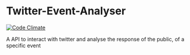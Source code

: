 # Twitter-Event-Analyser

[![Code Climate](https://codeclimate.com/github/Vitormdias/Node-Tone-Analyzer/badges/gpa.svg)](https://codeclimate.com/github/Vitormdias/Node-Tone-Analyzer)

A API to interact with twitter and analyse the response of the public, of a specific event
